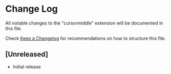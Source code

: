 # Change Log
All notable changes to the "cursormiddle" extension will be documented in this file.

Check [Keep a Changelog](http://keepachangelog.com/) for recommendations on how to structure this file.

## [Unreleased]
- Initial release